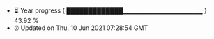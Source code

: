 - ⏳ Year progress { █████████████▁▁▁▁▁▁▁▁▁▁▁▁▁▁▁▁▁ } 43.92 %
- ⏰ Updated on Thu, 10 Jun 2021 07:28:54 GMT

